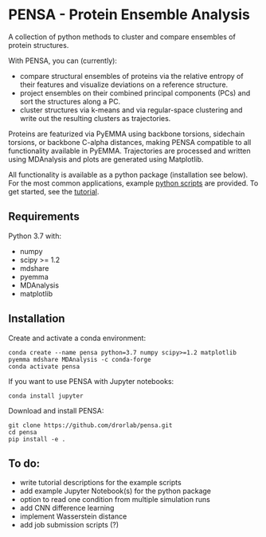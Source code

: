 # PENSA - Protein Ensemble Analysis

A collection of python methods to cluster and compare ensembles of protein structures.

With PENSA, you can (currently):
- compare structural ensembles of proteins via the relative entropy of their features and visualize deviations on a reference structure.
- project ensembles on their combined principal components (PCs) and sort the structures along a PC.
- cluster structures via k-means and via regular-space clustering and write out the resulting clusters as trajectories.

Proteins are featurized via PyEMMA using backbone torsions, sidechain torsions, or backbone C-alpha distances, making PENSA compatible to all functionality available in PyEMMA. Trajectories are processed and written using MDAnalysis and plots are generated using Matplotlib. 

All functionality is available as a python package (installation see below). For the most common applications, example [python scripts](https://github.com/drorlab/pensa/tree/master/scripts) are provided. To get started, see the [tutorial](https://github.com/drorlab/pensa/tree/master/tutorial).

## Requirements

Python 3.7 with:
- numpy
- scipy >= 1.2
- mdshare
- pyemma
- MDAnalysis
- matplotlib

## Installation

Create and activate a conda environment:

    conda create --name pensa python=3.7 numpy scipy>=1.2 matplotlib pyemma mdshare MDAnalysis -c conda-forge
    conda activate pensa

If you want to use PENSA with Jupyter notebooks:

    conda install jupyter
    
Download and install PENSA:

    git clone https://github.com/drorlab/pensa.git
    cd pensa
    pip install -e . 


## To do:

- write tutorial descriptions for the example scripts
- add example Jupyter Notebook(s) for the python package
- option to read one condition from multiple simulation runs
- add CNN difference learning
- implement Wasserstein distance
- add job submission scripts (?)

